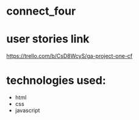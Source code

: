 # connect_four

# user stories link
https://trello.com/b/CsD8WcyS/ga-project-one-cf

# technologies used:
- html
- css
- javascript

